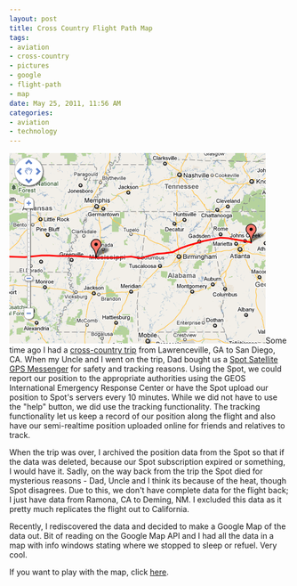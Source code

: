 ```yaml
--- 
layout: post
title: Cross Country Flight Path Map
tags: 
- aviation
- cross-country
- pictures
- google
- flight-path
- map
date: May 25, 2011, 11:56 AM
categories: 
- aviation
- technology
---
```

[![](/files/2011/05/Screen-shot-2011-05-25-at-11.49.43-AM.png "Flight Path Thumbnail")](/files/2011/05/FlightPath.html)Some time ago I had a [cross-country trip](http://airborne.revenir.org/) from Lawrenceville, GA to San Diego, CA. When my Uncle and I went on the trip, Dad bought us a [Spot Satellite GPS Messenger](http://www.findmespot.com/en/) for safety and tracking reasons. Using the Spot, we could report our position to the appropriate authorities using the GEOS International Emergency Response Center or have the Spot upload our position to Spot's servers every 10 minutes. While we did not have to use the "help" button, we did use the tracking functionality. The tracking functionality let us keep a record of our position along the flight and also have our semi-realtime position uploaded online for friends and relatives to track.

When the trip was over, I archived the position data from the Spot so that if the data was deleted, because our Spot subscription expired or something, I would have it. Sadly, on the way back from the trip the Spot died for mysterious reasons - Dad, Uncle and I think its because of the heat, though Spot disagrees. Due to this, we don't have complete data for the flight back; I just have data from Ramona, CA to Deming, NM. I excluded this data as it pretty much replicates the flight out to California.

Recently, I rediscovered the data and decided to make a Google Map of the data out. Bit of reading on the Google Map API and I had all the data in a map with info windows stating where we stopped to sleep or refuel. Very cool.

If you want to play with the map, click [here](/files/2011/05/FlightPath.html).
